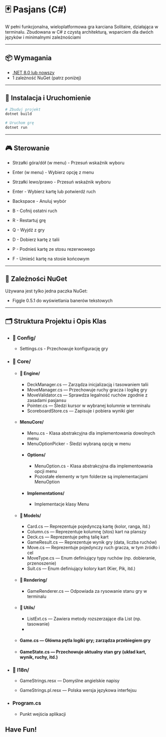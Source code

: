# 🃏 Pasjans (C#)

W pełni funkcjonalna, wieloplatformowa gra karciana Solitaire, działająca w terminalu. Zbudowana w C# z czystą architekturą, wsparciem dla dwóch języków i minimalnymi zależnościami

---

## 📦 Wymagania

- [.NET 8.0 lub nowszy](https://dotnet.microsoft.com/)
- 1 zależność NuGet (patrz poniżej)

---

## 🔧 Instalacja i Uruchomienie

```bash
# Zbuduj projekt
dotnet build

# Uruchom grę
dotnet run
```
---

## 🎮 Sterowanie

- Strzałki góra/dół (w menu) - Przesuń wskaźnik wyboru
- Enter (w menu) - Wybierz opcję z menu


- Strzałki lewo/prawo - Przesuń wskaźnik wyboru
- Enter - Wybierz kartę lub potwierdź ruch
- Backspace - Anuluj wybór
- B - Cofnij ostatni ruch
- R - Restartuj grę
- Q - Wyjdź z gry
- D - Dobierz kartę z talii
- P - Podnieś kartę ze stosu rezerwowego
- F - Umieść kartę na stosie końcowym

---

## 🧪 Zależności NuGet
Używana jest tylko jedna paczka NuGet:
 - Figgle 0.5.1 do wyświetlania banerów tekstowych
 
---

## 🗂️ Struktura Projektu i Opis Klas

- ### 📁 Config/
  - Settings.cs - Przechowuje konfigurację gry

- ### 📁 Core/
    - #### 📁 Engine/
      - DeckManager.cs — Zarządza inicjalizacją i tasowaniem talii
      - MoveManager.cs — Przechowuje ruchy gracza i logikę gry
      - MoveValidator.cs — Sprawdza legalność ruchów zgodnie z zasadami pasjansu
      - Pointer.cs — Śledzi kursor w wybranej kolumnie w terminalu
      - ScoreboardStore.cs — Zapisuje i pobiera wyniki gier

    - #### MenuCore/
      - Menu.cs - Klasa abstrakcyjna dla implementowania dowolnych menu
      - MenuOptionPicker - Śledzi wybraną opcję w menu
      - #### Options/
		- MenuOption.cs - Klasa abstrakcyjna dla implementowania opcji menu
		- Pozostałe elementy w tym folderze są implementacjami MenuOption
	  - #### Implementations/
		- Implementacje klasy Menu

    - #### 📁 Models/
      - Card.cs — Reprezentuje pojedynczą kartę (kolor, ranga, itd.)
      - Column.cs — Reprezentuje kolumnę (stos) kart na planszy
      - Deck.cs — Reprezentuje pełną talię kart
      - GameResult.cs — Reprezentuje wynik gry (data, liczba ruchów)
      - Move.cs — Reprezentuje pojedynczy ruch gracza, w tym źródło i cel
      - MoveType.cs — Enum definiujący typy ruchów (np. dobieranie, przenoszenie)
      - Suit.cs — Enum definiujący kolory kart (Kier, Pik, itd.)

    - #### 📁 Rendering/
      - GameRenderer.cs — Odpowiada za rysowanie stanu gry w terminalu

    - #### 📁 Utils/
        - ListExt.cs — Zawiera metody rozszerzające dla List (np. tasowanie)
        - 
    - #### Game.cs — Główna pętla logiki gry; zarządza przebiegiem gry
    - #### GameState.cs — Przechowuje aktualny stan gry (układ kart, wynik, ruchy, itd.)

- ### 📁 I18n/

  - GameStrings.resx — Domyślne angielskie napisy

  - GameStrings.pl.resx — Polska wersja językowa interfejsu

- ### Program.cs
  - Punkt wejścia aplikacji

## Have Fun!
